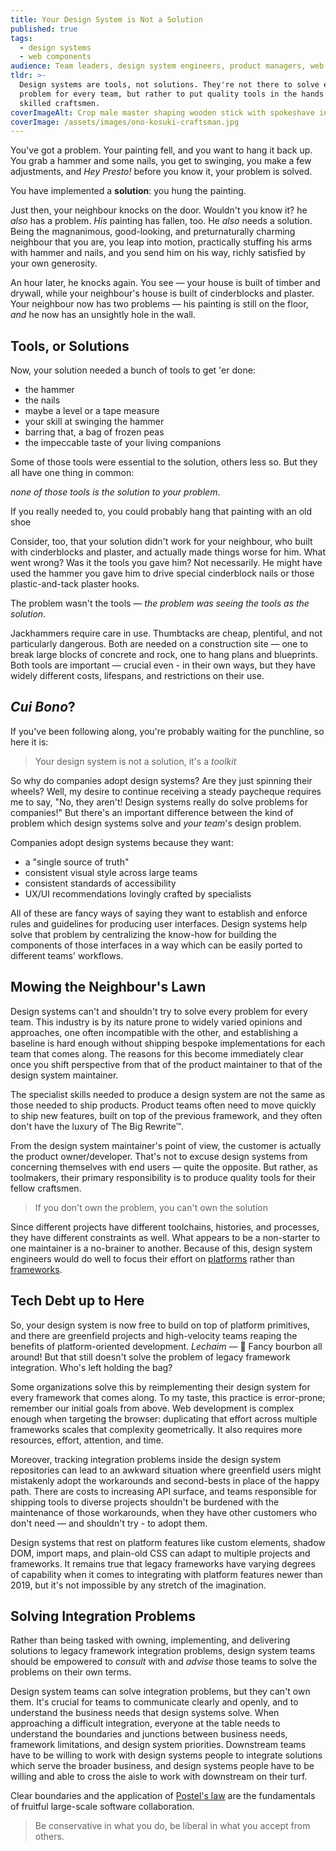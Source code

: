 ```yaml
---
title: Your Design System is Not a Solution
published: true
tags:
  - design systems
  - web components
audience: Team leaders, design system engineers, product managers, web developers
tldr: >-
  Design systems are tools, not solutions. They're not there to solve every
  problem for every team, but rather to put quality tools in the hands of
  skilled craftsmen.
coverImageAlt: Crop male master shaping wooden stick with spokeshave in workshop. Photo by Ono Kosuki
coverImage: /assets/images/ono-kosuki-craftsman.jpg
---
```


You've got a problem. Your painting fell, and you want to hang it back up.
You grab a hammer and some nails, you get to swinging, you make a few
adjustments, and *Hey Presto!* before you know it, your problem is solved.

You have implemented a **solution**: you hung the painting.

Just then, your neighbour knocks on the door. Wouldn't you know it? he *also*
has a problem. *His* painting has fallen, too. He *also* needs a solution. Being 
the magnanimous, good-looking, and preturnaturally charming neighbour that you 
are, you leap into motion, practically stuffing his arms with hammer and nails, 
and you send him on his way, richly satisfied by your own generosity.

An hour later, he knocks again. You see — your house is built of timber and
drywall, while your neighbour's house is built of cinderblocks and plaster. Your
neighbour now has two problems — his painting is still on the floor, *and* he 
now has an unsightly hole in the wall.

## Tools, or Solutions

Now, your solution needed a bunch of tools to get 'er done:

- the hammer
- the nails
- maybe a level or a tape measure
- your skill at swinging the hammer
- barring that, a bag of frozen peas
- the impeccable taste of your living companions

Some of those tools were essential to the solution, others less so. But they
all have one thing in common:

*none of those tools is the solution to your problem*.

If you really needed to, you could probably hang that painting with an old shoe

Consider, too, that your solution didn't work for your neighbour, who built with 
cinderblocks and plaster, and actually made things worse for him. What went 
wrong? Was it the tools you gave him? Not necessarily. He might have used the 
hammer you gave him to drive special cinderblock nails or those plastic-and-tack 
plaster hooks.

The problem wasn't the tools — *the problem was seeing the tools as the 
solution*.

Jackhammers require care in use. Thumbtacks are cheap, plentiful, and not 
particularly dangerous. Both are needed on a construction site — one to break 
large blocks of concrete and rock, one to hang plans and blueprints. Both tools 
are important — crucial even - in their own ways, but they have widely different 
costs, lifespans, and restrictions on their use.

## *Cui Bono*?

If you've been following along, you're probably waiting for the punchline,
so here it is:

> Your design system is not a solution, it's a *toolkit*

So why do companies adopt design systems? Are they just spinning their wheels?
Well, my desire to continue receiving a steady paycheque requires me to say, "No, 
they aren't! Design systems really do solve problems for companies!" But there's
an important difference between the kind of problem which design systems solve
and *your team*'s design problem.

Companies adopt design systems because they want:

- a "single source of truth"
- consistent visual style across large teams
- consistent standards of accessibility
- UX/UI recommendations lovingly crafted by specialists

All of these are fancy ways of saying they want to establish and enforce
rules and guidelines for producing user interfaces. Design systems help solve 
that problem by centralizing the know-how for building the components of those 
interfaces in a way which can be easily ported to different teams'
workflows.

## Mowing the Neighbour's Lawn

Design systems can't and shouldn't try to solve every problem for every team. 
This industry is by its nature prone to widely varied opinions and approaches, 
one often incompatible with the other, and establishing a baseline is hard 
enough without shipping bespoke implementations for each team that comes along.
The reasons for this become immediately clear once you shift perspective from 
that of the product maintainer to that of the design system maintainer.

The specialist skills needed to produce a design system are not the same as 
those needed to ship products. Product teams often need to move quickly to ship
new features, built on top of the previous framework, and they often don't have
the luxury of The Big Rewrite™.

From the design system maintainer's point of view, the customer is actually the
product owner/developer. That's not to excuse design systems from concerning 
themselves with end users — quite the opposite. But rather, as toolmakers, 
their primary responsibility is to produce quality tools for their fellow 
craftsmen.

> If you don't own the problem, you can't own the solution

Since different projects have different toolchains, histories, and processes,
they have different constraints as well. What appears to be a non-starter to one
maintainer is a no-brainer to another. Because of this, design system engineers
would do well to focus their effort on [platforms][platforms] rather than
[frameworks][frameworks].

## Tech Debt up to Here

So, your design system is now free to build on top of platform primitives, and
there are greenfield projects and high-velocity teams reaping the benefits of 
platform-oriented development. *Lechaim* — 🥃 Fancy bourbon all around! But that 
still doesn't solve the problem of legacy framework integration. Who's left 
holding the bag?

Some organizations solve this by reimplementing their design system for every 
framework that comes along. To my taste, this practice is error-prone; remember 
our initial goals from above. Web development is complex enough when targeting 
the browser: duplicating that effort across multiple frameworks scales that 
complexity geometrically. It also requires more resources, effort, attention, 
and time.

Moreover, tracking integration problems inside the design system repositories
can lead to an awkward situation where greenfield users might mistakenly adopt
the workarounds and second-bests in place of the happy path. There are costs to 
increasing API surface, and teams responsible for shipping tools to diverse
projects shouldn't be burdened with the maintenance of those workarounds, when
they have other customers who don't need — and shouldn't try - to adopt them.

Design systems that rest on platform features like custom elements, shadow DOM,
import maps, and plain-old CSS can adapt to multiple projects and frameworks.
It remains true that legacy frameworks have varying degrees of capability when
it comes to integrating with platform features newer than 2019, but it's not
impossible by any stretch of the imagination.

## Solving Integration Problems

Rather than being tasked with owning, implementing, and delivering solutions to
legacy framework integration problems, design system teams should be empowered 
to *consult* with and *advise* those teams to solve the problems on their own
terms.

Design system teams can solve integration problems, but they can't own them.
It's crucial for teams to communicate clearly and openly, and to understand the
business needs that design systems solve. When approaching a difficult
integration, everyone at the table needs to understand the boundaries and
junctions between business needs, framework limitations, and design system
priorities. Downstream teams have to be willing to work with design systems
people to integrate solutions which serve the broader business, and design
systems people have to be willing and able to cross the aisle to work with
downstream on their turf.

Clear boundaries and the application of [Postel's law][postel] are the
fundamentals of fruitful large-scale software collaboration.

> Be conservative in what you do, be liberal in what you accept from others.

[platforms]: https://infrequently.org/2020/06/platform-adjacency-theory/
[frameworks]: https://infrequently.org/series/reckoning/
[postel]: https://en.wikipedia.org/wiki/Robustness_principle
